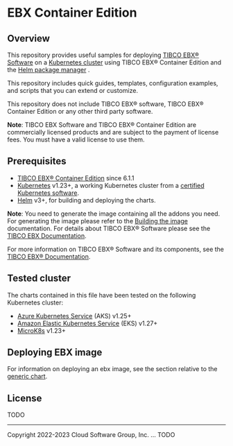 # EBX Container Edition

## Overview

This repository provides useful samples for deploying [TIBCO EBX® Software](https://www.tibco.com/products/tibco-ebx-software) 
on a [Kubernetes cluster](http://kubernetes.io/) using TIBCO EBX® Container Edition and the [Helm package manager](https://helm.sh/) .

This repository includes quick guides, templates, configuration examples, and scripts that you can extend or customize.

This repository does not include TIBCO EBX® software, TIBCO EBX® Container Edition or any other third party software.

**Note**: TIBCO EBX Software and TIBCO EBX® Container Edition are commercially licensed products and are subject to 
the payment of license fees.
You must have a valid license to use them.

## Prerequisites

- [TIBCO EBX® Container Edition](https://docs.tibco.com/pub/ebx/6.1.0/doc/pdf/TIB_ebx_6.1.0_container_edition.pdf?id=0) 
since 6.1.1
- [Kubernetes](https://kubernetes.io/) v1.23+, a working Kubernetes cluster from a [certified Kubernetes software](https://www.cncf.io/certification/software-conformance/).
- [Helm](https://helm.sh/) v3+, for building and deploying the charts.

**Note**:
You need to generate the image containing all the addons you need. 
For generating the image please refer to the [Building the image](https://docs.tibco.com/pub/ebx/6.1.0/doc/html/fr/ece/building_the_image.html#_building_the_image) 
documentation.
For details about TIBCO EBX® Software please see the [TIBCO EBX Documentation](https://docs.tibco.com/pub/ebx/latest/doc/html/fr/index.html).

For more information on TIBCO EBX® Software and its components, see the [TIBCO EBX® Documentation](https://docs.tibco.com/products/tibco-ebx).

## Tested cluster

The charts contained in this file have been tested on the following Kubernetes cluster:

* [Azure Kubernetes Service](https://learn.microsoft.com/en-us/azure/aks/) (AKS) v1.25+ 
* [Amazon Elastic Kubernetes Service](https://aws.amazon.com/fr/eks/) (EKS) v1.27+ 
* [MicroK8s](https://microk8s.io/) v1.23+

## Deploying EBX image

For information on deploying an ebx image, see the section relative to the 
[generic chart](https://github.com/tibco/ebx-container-edition/blob/main/helm/chart/README.md).

## License

TODO

---

Copyright 2022-2023 Cloud Software Group, Inc.
... TODO 
